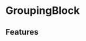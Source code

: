 # GroupingBlock

<!-- summarize functionality, and how it relates to a DatoCMS model:
**...**
-->

## Features

<!-- list its main features:
- ...
- ...
-->
